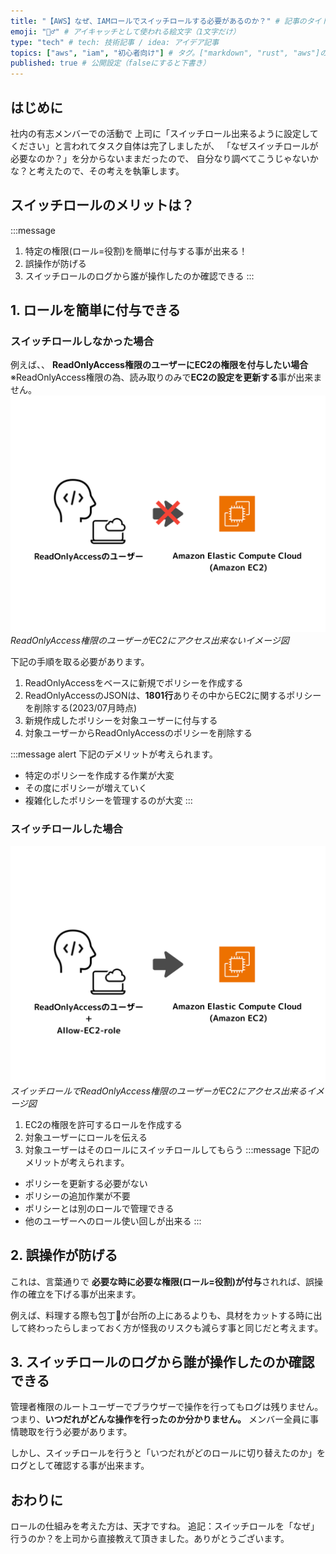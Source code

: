 ```yaml
---
title: "【AWS】なぜ、IAMロールでスイッチロールする必要があるのか？" # 記事のタイトル
emoji: "🤸‍♂️" # アイキャッチとして使われる絵文字（1文字だけ）
type: "tech" # tech: 技術記事 / idea: アイデア記事
topics: ["aws", "iam", "初心者向け"] # タグ。["markdown", "rust", "aws"]のように指定する
published: true # 公開設定（falseにすると下書き）
---
```

## はじめに
社内の有志メンバーでの活動で
上司に「スイッチロール出来るように設定してください」と言われてタスク自体は完了しましたが、
「なぜスイッチロールが必要なのか？」を分からないままだったので、
自分なり調べてこうじゃないかな？と考えたので、その考えを執筆します。


## スイッチロールのメリットは？
:::message
1. 特定の権限(ロール=役割)を簡単に付与する事が出来る！
2. 誤操作が防げる
3. スイッチロールのログから誰が操作したのか確認できる
:::

## 1. ロールを簡単に付与できる
### スイッチロールしなかった場合
例えば、、 
**ReadOnlyAccess権限のユーザーにEC2の権限を付与したい場合**
    ※ReadOnlyAccess権限の為、読み取りのみで**EC2の設定を更新する**事が出来ません。
![AWS-IAM-role-step01](/images/articles/aws-ec2-iam-why-role/AWS-IAM-role-step01.png)
*ReadOnlyAccess権限のユーザーがEC2にアクセス出来ないイメージ図*

下記の手順を取る必要があります。
1. ReadOnlyAccessをベースに新規でポリシーを作成する
2. ReadOnlyAccessのJSONは、**1801行**ありその中からEC2に関するポリシーを削除する(2023/07月時点)
3. 新規作成したポリシーを対象ユーザーに付与する
4. 対象ユーザーからReadOnlyAccessのポリシーを削除する

:::message alert
下記のデメリットが考えられます。
- 特定のポリシーを作成する作業が大変
- その度にポリシーが増えていく
- 複雑化したポリシーを管理するのが大変
:::
### スイッチロールした場合
![AWS-IAM-role-step02](/images/articles/aws-ec2-iam-why-role/AWS-IAM-role-step02.png)
*スイッチロールでReadOnlyAccess権限のユーザーがEC2にアクセス出来るイメージ図*
1. EC2の権限を許可するロールを作成する
2. 対象ユーザーにロールを伝える
3. 対象ユーザーはそのロールにスイッチロールしてもらう
:::message
下記のメリットが考えられます。
- ポリシーを更新する必要がない
- ポリシーの追加作業が不要
- ポリシーとは別のロールで管理できる
- 他のユーザーへのロール使い回しが出来る
:::

## 2. 誤操作が防げる
これは、言葉通りで
**必要な時に必要な権限(ロール=役割)が付与**されれば、誤操作の確立を下げる事が出来ます。

例えば、料理する際も包丁🔪が台所の上にあるよりも、具材をカットする時に出して終わったらしまっておく方が怪我のリスクも減らす事と同じだと考えます。

## 3. スイッチロールのログから誰が操作したのか確認できる
管理者権限のルートユーザーでブラウザーで操作を行ってもログは残りません。
つまり、**いつだれがどんな操作を行ったのか分かりません。** メンバー全員に事情聴取を行う必要があります。

しかし、スイッチロールを行うと「いつだれがどのロールに切り替えたのか」をログとして確認する事が出来ます。

## おわりに
ロールの仕組みを考えた方は、天才ですね。
追記：スイッチロールを「なぜ」行うのか？を上司から直接教えて頂きました。ありがとうございます。





